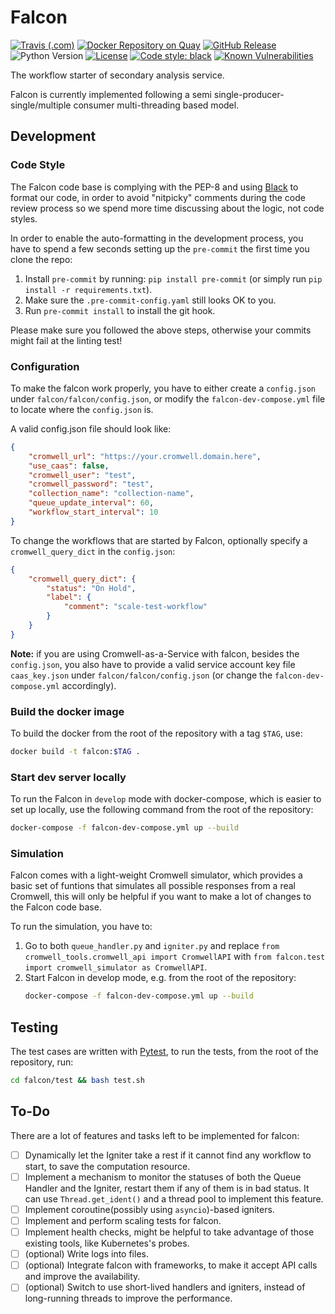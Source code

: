 # Falcon

[![Travis (.com)](https://img.shields.io/travis/com/HumanCellAtlas/falcon.svg?label=Unit%20Test%20on%20Travis%20CI%20&style=flat-square)](https://travis-ci.com/HumanCellAtlas/falcon)
[![Docker Repository on Quay](https://quay.io/repository/humancellatlas/secondary-analysis-falcon/status "Docker Repository on Quay")](https://quay.io/repository/humancellatlas/secondary-analysis-falcon)
[![GitHub Release](https://img.shields.io/github/release/HumanCellAtlas/falcon.svg?label=Latest%20Release&style=flat-square&colorB=green)](https://github.com/HumanCellAtlas/falcon/releases)
![Python Version](https://img.shields.io/badge/Python-3.6%20%7C%203.7-green.svg?style=flat-square&logo=python&colorB=blue)
[![License](https://img.shields.io/github/license/HumanCellAtlas/falcon.svg?style=flat-square)](https://github.com/HumanCellAtlas/falcon/blob/master/LICENSE)
[![Code style: black](https://img.shields.io/badge/Code%20Style-black-000000.svg?style=flat-square)](https://github.com/ambv/black)
[![Known Vulnerabilities](https://snyk.io/test/github/HumanCellAtlas/falcon/badge.svg?targetFile=requirements.txt)](https://snyk.io/test/github/HumanCellAtlas/falcon?targetFile=requirements.txt)


The workflow starter of secondary analysis service.

Falcon is currently implemented following a semi single-producer-single/multiple consumer multi-threading based model.


## Development

### Code Style

The Falcon code base is complying with the PEP-8 and using [Black](https://github.com/ambv/black) to 
format our code, in order to avoid "nitpicky" comments during the code review process so we spend more time discussing about the logic, not code styles.

In order to enable the auto-formatting in the development process, you have to spend a few seconds setting up the `pre-commit` the first time you clone the repo:

1. Install `pre-commit` by running: `pip install pre-commit` (or simply run `pip install -r requirements.txt`).
2. Make sure the `.pre-commit-config.yaml` still looks OK to you.
3. Run `pre-commit install` to install the git hook.

Please make sure you followed the above steps, otherwise your commits might fail at the linting test!

### Configuration
To make the falcon work properly, you have to either create a `config.json` under `falcon/falcon/config.json`, or
modify the `falcon-dev-compose.yml` file to locate where the `config.json` is. 

A valid config.json file should look like:
```json
{
    "cromwell_url": "https://your.cromwell.domain.here",
    "use_caas": false,
    "cromwell_user": "test",
    "cromwell_password": "test",
    "collection_name": "collection-name",
    "queue_update_interval": 60,
    "workflow_start_interval": 10
}
```

To change the workflows that are started by Falcon, optionally specify a `cromwell_query_dict` in the `config.json`:
```json
{
    "cromwell_query_dict": {
        "status": "On Hold",
        "label": {
            "comment": "scale-test-workflow"
        }
    }
}
```

**Note:** if you are using Cromwell-as-a-Service with falcon, besides the `config.json`, you also have to provide a valid service account key file `caas_key.json` under `falcon/falcon/config.json` (or change the `falcon-dev-compose.yml` accordingly).

### Build the docker image

To build the docker from the root of the repository with a tag `$TAG`, use:
```bash
docker build -t falcon:$TAG .
```

### Start dev server locally

To run the Falcon in `develop` mode with docker-compose, which is easier to set up locally, use the following command from the root of the repository:
```bash
docker-compose -f falcon-dev-compose.yml up --build
```

### Simulation
Falcon comes with a light-weight Cromwell simulator, which provides a basic set of funtions that simulates all possible responses from a real Cromwell, this will only be helpful if you want to make a lot of changes to the Falcon code base. 

To run the simulation, you have to:

1. Go to both `queue_handler.py` and `igniter.py` and replace `from cromwell_tools.cromwell_api import CromwellAPI` with
`from falcon.test import cromwell_simulator as CromwellAPI`.
2. Start Falcon in develop mode, e.g. from the root of the repository:
    ```bash
    docker-compose -f falcon-dev-compose.yml up --build
    ```

## Testing

The test cases are written with [Pytest](https://docs.pytest.org/en/latest/), to run the tests, from the root of the repository, run:

```bash
cd falcon/test && bash test.sh
```

## To-Do

There are a lot of features and tasks left to be implemented for falcon:

- [ ] Dynamically let the Igniter take a rest if it cannot find any workflow to start, to save the computation resource.
- [ ] Implement a mechanism to monitor the statuses of both the Queue Handler and the Igniter, restart them if any of them is in bad status. It can use `Thread.get_ident()` and a thread pool to implement this feature.
- [ ] Implement coroutine(possibly using `asyncio`)-based igniters.
- [ ] Implement and perform scaling tests for falcon.
- [ ] Implement health checks, might be helpful to take advantage of those existing tools, like Kubernetes's probes.
- [ ] (optional) Write logs into files.
- [ ] (optional) Integrate falcon with frameworks, to make it accept API calls and improve the availability.
- [ ] (optional) Switch to use short-lived handlers and igniters, instead of long-running threads to improve the performance.
